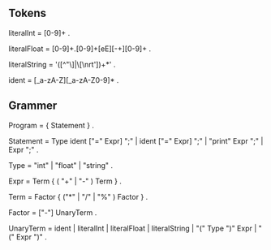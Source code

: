 ﻿## Tokens

literalInt = [0-9]+
.

literalFloat = [0-9]+\.[0-9]+[eE][-+][0-9]+
.

literalString = '([^"\\]|\\[\\nrt'])+*'
.

ident = [_a-zA-Z][_a-zA-Z0-9]*
.

## Grammer

Program =		{ Statement }
.

Statement =		Type ident ["=" Expr] ";"
			|	ident ["=" Expr] ";"
			|	"print" Expr ";"
			|	Expr ";"
.

Type =			"int"
			|	"float"
			|	"string"
.

Expr =		Term { ( "+" | "-" ) Term }
.

Term =		Factor { ("*" | "/" | "%" ) Factor }
.

Factor =	["-"] UnaryTerm
.

UnaryTerm = ident
		|	literalInt
		|	literalFloat
		|	literalString
		|	"(" Type ")" Expr
		|	"(" Expr ")"
.

